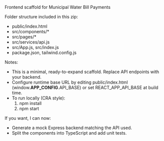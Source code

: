 Frontend scaffold for Municipal Water Bill Payments

Folder structure included in this zip:
- public/index.html
- src/components/*
- src/pages/*
- src/services/api.js
- src/App.js, src/index.js
- package.json, tailwind.config.js

Notes:
- This is a minimal, ready-to-expand scaffold. Replace API endpoints with your backend.
- Configure runtime base URL by editing public/index.html (window.__APP_CONFIG__.API_BASE) or set REACT_APP_API_BASE at build time.
- To run locally (CRA style):
  1) npm install
  2) npm start

If you want, I can now:
- Generate a mock Express backend matching the API used.
- Split the components into TypeScript and add unit tests.
